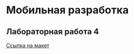 #  Мобильная разработка #
## Лабораторная работа 4 ##
[Ссылка на макет](https://www.figma.com/file/oKFxlaREnc1lqOiw5S0WQS/TodoApp?node-id=0%3A1&t=AtQ2ZkjcRit9zoBt-1)